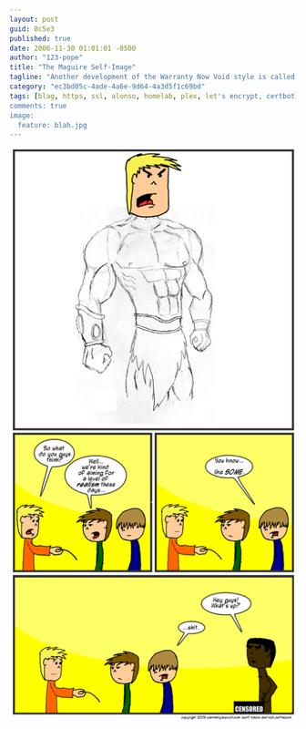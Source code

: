 ```yaml
---
layout: post
guid: 0c5e3
published: true
date: 2006-11-30 01:01:01 -0500
author: "123-pope"
title: "The Maguire Self-Image"
tagline: "Another development of the Warranty Now Void style is called into focus in today\'s comic, as Mike tries to submit the model for his own character, while Scott stands true to his beliefs, in his typical fashion."
category: "ec3bd05c-4ade-4a6e-9d64-4a3d5f1c69bd"
tags: [blag, https, ssl, alonso, homelab, plex, let's encrypt, certbot]
comments: true
image:
  feature: blah.jpg
---
```


![](/assets/img/lol/comic41.png "Pope always hates when his new lovers are discovered by the group.")